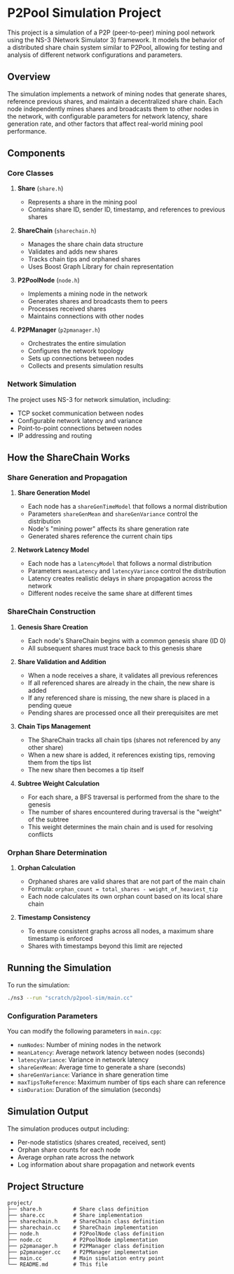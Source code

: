 # P2Pool Simulation Project

This project is a simulation of a P2P (peer-to-peer) mining pool network using the NS-3 (Network Simulator 3) framework. It models the behavior of a distributed share chain system similar to P2Pool, allowing for testing and analysis of different network configurations and parameters.

## Overview

The simulation implements a network of mining nodes that generate shares, reference previous shares, and maintain a decentralized share chain. Each node independently mines shares and broadcasts them to other nodes in the network, with configurable parameters for network latency, share generation rate, and other factors that affect real-world mining pool performance.

## Components

### Core Classes

1. **Share** (`share.h`)
   - Represents a share in the mining pool
   - Contains share ID, sender ID, timestamp, and references to previous shares

2. **ShareChain** (`sharechain.h`)
   - Manages the share chain data structure
   - Validates and adds new shares
   - Tracks chain tips and orphaned shares
   - Uses Boost Graph Library for chain representation

3. **P2PoolNode** (`node.h`)
   - Implements a mining node in the network
   - Generates shares and broadcasts them to peers
   - Processes received shares
   - Maintains connections with other nodes

4. **P2PManager** (`p2pmanager.h`)
   - Orchestrates the entire simulation
   - Configures the network topology
   - Sets up connections between nodes
   - Collects and presents simulation results

### Network Simulation

The project uses NS-3 for network simulation, including:
- TCP socket communication between nodes
- Configurable network latency and variance
- Point-to-point connections between nodes
- IP addressing and routing

## How the ShareChain Works

### Share Generation and Propagation

1. **Share Generation Model**
   - Each node has a `shareGenTimeModel` that follows a normal distribution
   - Parameters `shareGenMean` and `shareGenVariance` control the distribution
   - Node's "mining power" affects its share generation rate
   - Generated shares reference the current chain tips

2. **Network Latency Model**
   - Each node has a `latencyModel` that follows a normal distribution
   - Parameters `meanLatency` and `latencyVariance` control the distribution
   - Latency creates realistic delays in share propagation across the network
   - Different nodes receive the same share at different times

### ShareChain Construction

1. **Genesis Share Creation**
   - Each node's ShareChain begins with a common genesis share (ID 0)
   - All subsequent shares must trace back to this genesis share

2. **Share Validation and Addition**
   - When a node receives a share, it validates all previous references
   - If all referenced shares are already in the chain, the new share is added
   - If any referenced share is missing, the new share is placed in a pending queue
   - Pending shares are processed once all their prerequisites are met

3. **Chain Tips Management**
   - The ShareChain tracks all chain tips (shares not referenced by any other share)
   - When a new share is added, it references existing tips, removing them from the tips list
   - The new share then becomes a tip itself

4. **Subtree Weight Calculation**
   - For each share, a BFS traversal is performed from the share to the genesis
   - The number of shares encountered during traversal is the "weight" of the subtree
   - This weight determines the main chain and is used for resolving conflicts

### Orphan Share Determination

1. **Orphan Calculation**
   - Orphaned shares are valid shares that are not part of the main chain
   - Formula: `orphan_count = total_shares - weight_of_heaviest_tip`
   - Each node calculates its own orphan count based on its local share chain

2. **Timestamp Consistency**
   - To ensure consistent graphs across all nodes, a maximum share timestamp is enforced
   - Shares with timestamps beyond this limit are rejected

## Running the Simulation

To run the simulation:

```bash
./ns3 --run "scratch/p2pool-sim/main.cc"
```

### Configuration Parameters

You can modify the following parameters in `main.cpp`:

- `numNodes`: Number of mining nodes in the network
- `meanLatency`: Average network latency between nodes (seconds)
- `latencyVariance`: Variance in network latency
- `shareGenMean`: Average time to generate a share (seconds)
- `shareGenVariance`: Variance in share generation time
- `maxTipsToReference`: Maximum number of tips each share can reference
- `simDuration`: Duration of the simulation (seconds)

## Simulation Output

The simulation produces output including:
- Per-node statistics (shares created, received, sent)
- Orphan share counts for each node
- Average orphan rate across the network
- Log information about share propagation and network events


## Project Structure

```
project/
├── share.h          # Share class definition
├── share.cc         # Share implementation
├── sharechain.h     # ShareChain class definition
├── sharechain.cc    # ShareChain implementation
├── node.h           # P2PoolNode class definition
├── node.cc          # P2PoolNode implementation
├── p2pmanager.h     # P2PManager class definition
├── p2pmanager.cc    # P2PManager implementation
├── main.cc          # Main simulation entry point
└── README.md        # This file
```